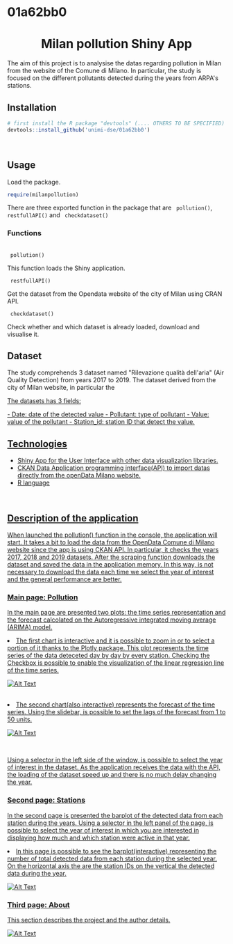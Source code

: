 # 01a62bb0

<h1 align="center">Milan pollution Shiny App </h1>
<p> The aim of this project is to analysise the datas regarding pollution in Milan from the website of the Comune di Milano. In particular, the study is focused on the different pollutants detected during the years from ARPA's stations. 
<br>
<h2> Installation</h2>

```R
# first install the R package "devtools" (.... OTHERS TO BE SPECIFIED) if not installed
devtools::install_github('unimi-dse/01a62bb0')
```

<br>
<h2> Usage</h2>
<p> Load the package. </p>

```R
require(milanpollution)
```

<p> There are three exported function in the package that are <code> pollution()</code>, <code> restfullAPI()</code> and <code> checkdataset()</code></p>

<h3> Functions </h3>
<br>
<code> pollution()</code>
<br>
<p> This function loads the Shiny  application. </p>
<code> restfullAPI()</code>
<p> Get the dataset from the Opendata website of the city of Milan using CRAN API. </p>

<code> checkdataset()</code>
<p> Check whether and which dataset is already loaded, download and visualise it. </p>

<h2> Dataset </h2>
<p> The study comprehends 3 dataset named "Rilevazione qualità dell'aria" (Air Quality Detection) from years 2017 to 2019. 
The dataset derived from the city of Milan website, in particular the <a href= "http://dati.comune.milano.it/" Opendata Portal.</a> </p>
<p> The datasets has 3 fields: </p>
- Date: date of the detected value
- Pollutant: type of pollutant
- Value: value of the pollutant
- Station_id: station ID that detect the value.

<h2> Technologies </h2>

- Shiny App for the User Interface with other data visualization libraries.
- CKAN Data Application programming interface(API) to import datas directly from the openData Milano website.
- R language

<br>
<h2> Description of the application </h2>
<p> When launched the pollution() function in the console, the application will start. It takes a bit to load the data from the OpenData Comune di Milano website since the app is using CKAN API. In particular, it checks the years 2017, 2018 and 2019 datasets. After the scraping function downloads the dataset and saved the data in the application memory. In this way, is not necessary to download the data each time we select the year of interest and the general performance are better. </p>

<h3> Main page: Pollution </h3>

<p> In the main page are presented two plots: the time series representation and the forecast calcolated on the Autoregressive integrated moving average (ARIMA) model. 


<li> The first chart is interactive and it is possible to zoom in or to select a portion of it thanks to the Plotly package. This plot represents the time series of the data deteceted day by day by every station. Checking the Checkbox is possible to enable the visualization of the linear regression line of the time series.  </li>

![Alt Text](https://raw.githubusercontent.com/unimi-dse/01a62bb0/master/img/mainpage.JPG)


<br>

<li> The second chart(also interactive) represents the forecast of the time series. Using the slidebar, is possible to set the lags of the forecast from 1 to 50 units. 

![Alt Text](https://raw.githubusercontent.com/unimi-dse/01a62bb0/master/img/mainpage2.JPG)

</li>
<br>

<p> Using a selector in the left side of the window, is possible to select the year of interest in the dataset. As the application receives the data with the API, the loading of the dataset speed up and there is no much delay changing the year.</p>


<h3> Second page: Stations </h3>

<p> In the second page is presented the barplot of the detected data from each station during the years. Using a selector in the left panel of the page, is possible to select the year of interest in which you are interested in displaying how much and which station were active in that year.
</p>

<li>  In this page is possible to see the barplot(interactive) representing the number of total detected data from each station during the selected year. On the horizontal axis the are the station IDs on the vertical the detected data during the year. </li>

![Alt Text](https://raw.githubusercontent.com/unimi-dse/01a62bb0/master/img/secondpage.JPG)

<h3> Third page: About </h3>
<p> This section describes the project and the author details. </p>

![Alt Text](https://raw.githubusercontent.com/unimi-dse/01a62bb0/master/img/thirdpage.JPG)

